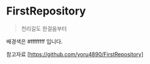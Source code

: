 # FirstRepository

> 천리길도 한걸음부터

배경색은 #ffffffff 입니다.

참고자료
[https://github.com/yoru4890/FirstRepository]

